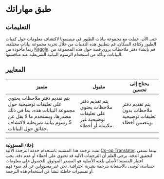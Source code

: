 <!--
CO_OP_TRANSLATOR_METADATA:
{
  "original_hash": "40eeb9b9f94009c537c7811f9f27f037",
  "translation_date": "2025-08-27T10:16:01+00:00",
  "source_file": "3-Data-Visualization/10-visualization-distributions/assignment.md",
  "language_code": "ar"
}
-->
# طبق مهاراتك

## التعليمات

حتى الآن، عملت مع مجموعة بيانات الطيور في مينيسوتا لاكتشاف معلومات حول كميات الطيور وكثافة السكان. قم بتطبيق هذه التقنيات من خلال تجربة مجموعة بيانات مختلفة، ربما مأخوذة من [Kaggle](https://www.kaggle.com/). قم بإنشاء دفتر ملاحظات يروي قصة حول هذه المجموعة من البيانات، وتأكد من استخدام الرسوم البيانية الشريطية عند مناقشتها.

## المعايير

متميز | مقبول | يحتاج إلى تحسين
--- | --- | --- |
يتم تقديم دفتر ملاحظات يحتوي على تعليقات توضيحية حول مجموعة البيانات هذه، بما في ذلك مصدرها، ويستخدم ما لا يقل عن 5 رسوم بيانية شريطية لاكتشاف حقائق حول البيانات. | يتم تقديم دفتر ملاحظات يحتوي على تعليقات توضيحية غير مكتملة أو أخطاء. | يتم تقديم دفتر ملاحظات بدون تعليقات توضيحية ويتضمن أخطاء.

---

**إخلاء المسؤولية**:  
تمت ترجمة هذا المستند باستخدام خدمة الترجمة الآلية [Co-op Translator](https://github.com/Azure/co-op-translator). بينما نسعى لتحقيق الدقة، يرجى العلم أن الترجمات الآلية قد تحتوي على أخطاء أو عدم دقة. يجب اعتبار المستند الأصلي بلغته الأصلية هو المصدر الموثوق. للحصول على معلومات حساسة، يُوصى بالاستعانة بترجمة بشرية احترافية. نحن غير مسؤولين عن أي سوء فهم أو تفسيرات خاطئة تنشأ عن استخدام هذه الترجمة.